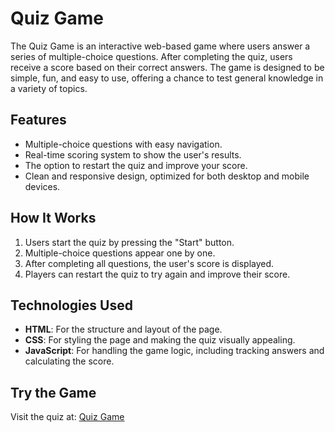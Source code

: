 # Quiz Game

The Quiz Game is an interactive web-based game where users answer a series of multiple-choice questions. After completing the quiz, users receive a score based on their correct answers. The game is designed to be simple, fun, and easy to use, offering a chance to test general knowledge in a variety of topics.

## Features
- Multiple-choice questions with easy navigation.
- Real-time scoring system to show the user's results.
- The option to restart the quiz and improve your score.
- Clean and responsive design, optimized for both desktop and mobile devices.

## How It Works
1. Users start the quiz by pressing the "Start" button.
2. Multiple-choice questions appear one by one.
3. After completing all questions, the user's score is displayed.
4. Players can restart the quiz to try again and improve their score.

## Technologies Used
- **HTML**: For the structure and layout of the page.
- **CSS**: For styling the page and making the quiz visually appealing.
- **JavaScript**: For handling the game logic, including tracking answers and calculating the score.

## Try the Game
Visit the quiz at: [Quiz Game](https://thanush244.github.io/Quiz-Game/)
